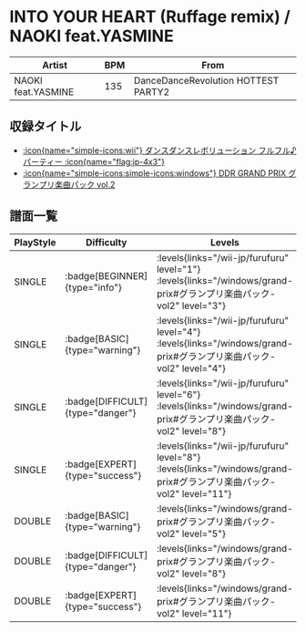 # INTO YOUR HEART (Ruffage remix) / NAOKI feat.YASMINE

|Artist|BPM|From|
|------|---|----|
|NAOKI feat.YASMINE|135|DanceDanceRevolution HOTTEST PARTY2|

## 収録タイトル

- [:icon{name="simple-icons:wii"} ダンスダンスレボリューション フルフル♪パーティー :icon{name="flag:jp-4x3"}](/wii-jp/furufuru)
- [:icon{name="simple-icons:simple-icons:windows"} DDR GRAND PRIX グランプリ楽曲パック vol.2](/windows/grand-prix#グランプリ楽曲パック-vol2)

## 譜面一覧

|PlayStyle|Difficulty|Levels|Notes|Movie|
|---------|----------|------|-----|-----|
|SINGLE| :badge[BEGINNER]{type="info"}| :levels{links="/wii-jp/furufuru" level="1"} :levels{links="/windows/grand-prix#グランプリ楽曲パック-vol2" level="3"}|69/0||
|SINGLE| :badge[BASIC]{type="warning"}| :levels{links="/wii-jp/furufuru" level="4"} :levels{links="/windows/grand-prix#グランプリ楽曲パック-vol2" level="4"}|97/1||
|SINGLE| :badge[DIFFICULT]{type="danger"}| :levels{links="/wii-jp/furufuru" level="6"} :levels{links="/windows/grand-prix#グランプリ楽曲パック-vol2" level="8"}|217/8||
|SINGLE| :badge[EXPERT]{type="success"}| :levels{links="/wii-jp/furufuru" level="8"} :levels{links="/windows/grand-prix#グランプリ楽曲パック-vol2" level="11"}|301/10||
|DOUBLE| :badge[BASIC]{type="warning"}| :levels{links="/windows/grand-prix#グランプリ楽曲パック-vol2" level="5"}|142/4||
|DOUBLE| :badge[DIFFICULT]{type="danger"}| :levels{links="/windows/grand-prix#グランプリ楽曲パック-vol2" level="8"}|206/8||
|DOUBLE| :badge[EXPERT]{type="success"}| :levels{links="/windows/grand-prix#グランプリ楽曲パック-vol2" level="11"}|291/12||
